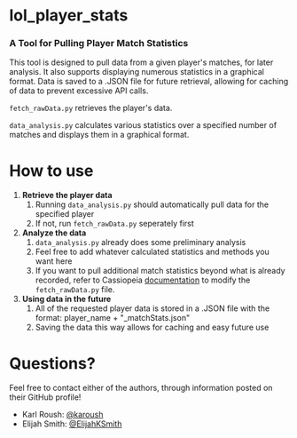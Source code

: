 # lol_player_stats 
### A Tool for Pulling Player Match Statistics
This tool is designed to pull data from a given player's matches, for later analysis. It also supports displaying numerous statistics in a graphical format. Data is saved to a .JSON file for future retrieval, allowing for caching of data to prevent excessive API calls.

```fetch_rawData.py``` retrieves the player's data.

```data_analysis.py``` calculates various statistics over a specified number of matches and displays them in a graphical format.

# How to use
1. **Retrieve the player data**
    1. Running ```data_analysis.py``` should automatically pull data for the specified player
    2. If not, run ```fetch_rawData.py``` seperately first
2. **Analyze the data**
    1. ```data_analysis.py``` already does some preliminary analysis
	  2. Feel free to add whatever calculated statistics and methods you want here
	  3. If you want to pull additional match statistics beyond what is already recorded, refer to Cassiopeia [documentation](https://readthedocs.org/projects/cassiopeia/downloads/pdf/latest/) to modify the ```fetch_rawData.py``` file.
3. **Using data in the future**
    1. All of the requested player data is stored in a .JSON file with the format: player_name + "_matchStats.json"
	  2. Saving the data this way allows for caching and easy future use

# Questions?
Feel free to contact either of the authors, through information posted on their GitHub profile!
- Karl Roush: [@karoush](https://github.com/karoush)
- Elijah Smith: [@ElijahKSmith](https://github.com/ElijahKSmith)
